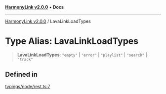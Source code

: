 [**HarmonyLink v2.0.0**](../README.md) • **Docs**

***

[HarmonyLink v2.0.0](../globals.md) / LavaLinkLoadTypes

# Type Alias: LavaLinkLoadTypes

> **LavaLinkLoadTypes**: `"empty"` \| `"error"` \| `"playlist"` \| `"search"` \| `"track"`

## Defined in

[typings/node/rest.ts:7](https://github.com/Joniii11/HarmonyLink/blob/master/src/typings/node/rest.ts#L7)

